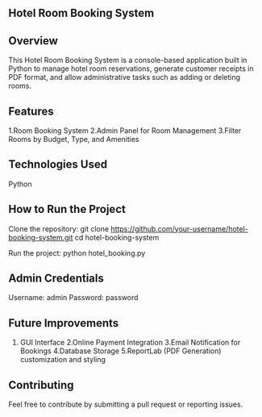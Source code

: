 ## Hotel Room Booking System ## 

## Overview
This Hotel Room Booking System is a console-based application built in Python to manage hotel room reservations, generate customer receipts in PDF format, and allow administrative tasks such as adding or deleting rooms.

## Features
1.Room Booking System
2.Admin Panel for Room Management
3.Filter Rooms by Budget, Type, and Amenities

## Technologies Used
Python

## How to Run the Project

Clone the repository: 
git clone https://github.com/your-username/hotel-booking-system.git
cd hotel-booking-system

Run the project: python hotel_booking.py

## Admin Credentials
Username: admin
Password: password

## Future Improvements

1. GUI Interface
2.Online Payment Integration
3.Email Notification for Bookings
4.Database Storage
5.ReportLab (PDF Generation) customization and styling

 ## Contributing

Feel free to contribute by submitting a pull request or reporting issues.
